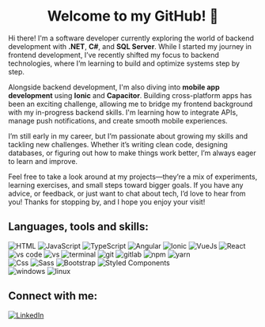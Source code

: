 <h1 align="center"> Welcome to my GitHub! 👋</h1>
<p>Hi there! I'm a software developer currently exploring the world of backend development with <b>.NET</b>, <b>C#</b>, and <b>SQL Server</b>. While I started my journey in frontend development, I’ve recently shifted my focus to backend technologies, where I’m learning to build and optimize systems step by step.</p>
<p>Alongside backend development, I'm also diving into <b>mobile app development</b> using <b>Ionic</b> and <b>Capacitor</b>. Building cross-platform apps has been an exciting challenge, allowing me to bridge my frontend background with my in-progress backend skills. I'm learning how to integrate APIs, manage push notifications, and create smooth mobile experiences.</p>
<p>I’m still early in my career, but I’m passionate about growing my skills and tackling new challenges. Whether it’s writing clean code, designing databases, or figuring out how to make things work better, I’m always eager to learn and improve.</p>
<p>Feel free to take a look around at my projects—they’re a mix of experiments, learning exercises, and small steps toward bigger goals. If you have any advice, or feedback, or just want to chat about tech, I’d love to hear from you! Thanks for stopping by, and I hope you enjoy your visit!</p>

<h2>Languages, tools and skills:</h2>
<p>
  <img alt="HTML" src="https://img.shields.io/badge/HTML-E34F26?logo=html5&logoColor=white&style=for-the-badge" />
  <img alt="JavaScript" src="https://img.shields.io/badge/JavaScript-323330?style=for-the-badge&logo=javascript&logoColor=F7DF1E" /> 
  <img alt="TypeScript" src="https://img.shields.io/badge/TypeScript-007ACC?style=for-the-badge&logo=typescript&logoColor=white" /> 
  <img alt="Angular" src="https://img.shields.io/badge/Angular-DD0031?style=for-the-badge&logo=angular&logoColor=white" />  
  <img alt="Ionic" src="https://img.shields.io/badge/Ionic-3880FF?style=for-the-badge&logo=ionic&logoColor=white" />  
  <img alt="VueJs" src="https://img.shields.io/badge/Vue.js-35495E?style=for-the-badge&logo=vuedotjs&logoColor=4FC08D" /> 
  <img alt="React" src="https://img.shields.io/badge/React-61DAFB?logo=react&logoColor=white&style=for-the-badge" />  </br>
  <img alt="vs code" src="https://img.shields.io/badge/vs%20code-007ACC?style=for-the-badge&logo=visual%20studio%20code&logoColor=white" />
  <img alt="vs" src="https://img.shields.io/badge/Visual_Studio-5C2D91?style=for-the-badge&logo=visual%20studio&logoColor=white" />
  <img alt="terminal" src="https://img.shields.io/badge/terminal%20commands-black?style=for-the-badge&logo=windows%20terminal&logoColor=white" />
  <img alt="git" src="https://img.shields.io/badge/Git-F05032?style=for-the-badge&logo=git&logoColor=white" />
  <img alt="gitlab" src="https://img.shields.io/badge/GitLab-330F63?style=for-the-badge&logo=gitlab&logoColor=white" />
  <img alt="npm" src="https://img.shields.io/badge/npm-CB3837?style=for-the-badge&logo=npm&logoColor=white" />
  <img alt="yarn" src="https://img.shields.io/badge/Yarn-2C8EBB?style=for-the-badge&logo=yarn&logoColor=white" /><br />
  <img alt="Css" src="https://img.shields.io/badge/CSS-1572B6?logo=css3&logoColor=white&style=for-the-badge" />
  <img alt="Sass" src="https://img.shields.io/badge/Sass-CC6699?logo=sass&logoColor=white&style=for-the-badge" />
  <img alt="Bootstrap" src="https://img.shields.io/badge/Bootstrap-563D7C?style=for-the-badge&logo=bootstrap&logoColor=white" />
  <img alt="Styled Components" src="https://img.shields.io/badge/styled--components-DB7093?style=for-the-badge&logo=styled-components&logoColor=white" /> <br />
  <img alt="windows" src="https://img.shields.io/badge/Windows-0078D6?style=for-the-badge&logo=windows&logoColor=white" />
  <img alt="linux" src="https://img.shields.io/badge/Linux-FCC624?style=for-the-badge&logo=linux&logoColor=black" />
</p>

<h2>Connect with me:</h2>
<p>
  <a href="https://www.linkedin.com/in/rebecca-mollica-635490223/"><img alt="LinkedIn" src="https://img.shields.io/badge/LinkedIn-0077B5?style=for-the-badge&logo=linkedin&logoColor=white" /></a>
</p>
<br />

<!--
**rebecca-xm/rebecca-xm** is a ✨ _special_ ✨ repository because its `README.md` (this file) appears on your GitHub profile.


- 📫 How to reach me: [LinkedIn](https://www.linkedin.com/in/rebecca-mollica-635490223/)

Here are some ideas to get you started:

- 🔭 I’m currently working on ...
- 🌱 I’m currently learning ...
- 👯 I’m looking to collaborate on ...
- 🤔 I’m looking for help with ...
- 💬 Ask me about ...
- 📫 How to reach me: ...
- 😄 Pronouns: ...
- ⚡ Fun fact: ...

<p><img src="https://github-readme-stats.vercel.app/api?username=rebecca-xm&show_icons=true&locale=en" alt="rebecca-xm" /></p>
-->
